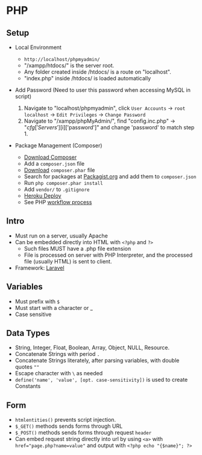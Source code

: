 # PHP

## Setup

- Local Environment

  - `http://localhost/phpmyadmin/`
  - "/xampp/htdocs/" is the server root.
  - Any folder created inside /htdocs/ is a route on "localhost".
  - "index.php" inside /htdocs/ is loaded automatically

- Add Password (Need to user this password when accessing MySQL in script)

  1. Navigate to "localhost/phpmyadmin", click `User Accounts` -> `root localhost` -> `Edit Privileges` -> `Change Password`
  2. Navigate to "/xampp/phpMyAdmin/", find "config.inc.php" -> "$cfg['Servers'][$i]['password']" and change 'password' to match step 1.

- Package Management (Composer)
  - [Download Composer](https://getcomposer.org/download/)
  - Add a `composer.json` file
  - [Download](https://getcomposer.org/composer.phar) `composer.phar` file
  - Search for packages at [Packagist.org](https://packagist.org/) and add them to `composer.json`
  - Run `php composer.phar install`
  - Add `vendor/` to `.gitignore`
  - [Heroku Deploy](https://devcenter.heroku.com/articles/deploying-php)
  - See PHP [workflow process](https://www.codementor.io/jadjoubran/php-tutorial-getting-started-with-composer-8sbn6fb6t)

## Intro

- Must run on a server, usually Apache
- Can be embedded directly into HTML with `<?php` and `?>`
  - Such files MUST have a .php file extension
  - File is processed on server with PHP Interpreter, and the processed file (usually HTML) is sent to client.
- Framework: [Laravel](https://laravel.com/)

## Variables

- Must prefix with `$`
- Must start with a character or \_
- Case sensitive

## Data Types

- String, Integer, Float, Boolean, Array, Object, NULL, Resource.
- Concatenate Strings with period `.`
- Concatenate Strings literately, after parsing variables, with double quotes `""`
- Escape character with `\` as needed
- `define('name', 'value', [opt. case-sensitivity])` is used to create Constants
  <!-- https://www.youtube.com/watch?v=9p9siksrSoU&list=PLillGF-Rfqbap2IB6ZS4BBBcYPagAjpjn&index=4 -->

## Form

- `htmlentities()` prevents script injection.
- `$_GET()` methods sends forms through URL
- `$_POST()` methods sends forms through request `header`
- Can embed request string directly into url by using `<a>` with `href="page.php?name=value"` and output with `<?php echo "{$name}"; ?>`
